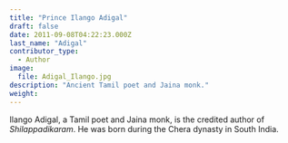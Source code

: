 ```yaml
---
title: "Prince Ilango Adigal"
draft: false
date: 2011-09-08T04:22:23.000Z
last_name: "Adigal"
contributor_type:
  - Author
image:
  file: Adigal_Ilango.jpg
description: "Ancient Tamil poet and Jaina monk."
weight:
---
```


Ilango Adigal, a Tamil poet and Jaina monk, is the credited author of _Shilappadikaram_. He was born during the Chera dynasty in South India.

